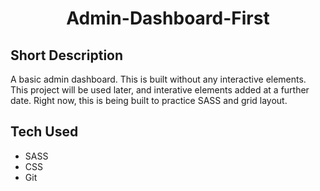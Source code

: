 <h1 align="center">Admin-Dashboard-First</h1>
<!-- ![](/src/description/)  -->
<!-- <p align="center"> 
    DESCRIPTION
    </p>
 -->

## Short Description

A basic admin dashboard. This is built without any interactive elements. This project will be used later, and interative elements added at a further date. Right now, this is being built to practice SASS and grid layout.

## Tech Used

- SASS
- CSS
- Git
